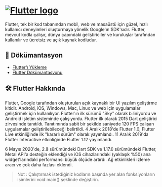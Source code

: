 # [![Flutter logo][]][flutter.dev]

Flutter, tek bir kod tabanından mobil, web ve masaüstü için güzel, hızlı kullanıcı deneyimleri oluşturmaya yönelik Google'ın SDK'sıdır. Flutter, mevcut kodla çalışır, dünya çapındaki geliştiriciler ve kuruluşlar tarafından kullanılır ve ücretsiz ve açık kaynak kodludur.

## :open_book: Dökümantasyon

* [Flutter'ı Yükleme](https://flutter.dev/get-started/)
* [Flutter Dökümantasyonu](https://flutter.dev/docs)

## :hammer_and_wrench: Flutter Hakkında

Flutter, Google tarafından oluşturulan açık kaynaklı bir UI yazılım geliştirme kitidir. Android, iOS, Windows, Mac, Linux ve web için uygulamalar geliştirmek için kullanılıyor. Flutter'ın ilk sürümü "Sky" olarak biliniyordu ve Android işletim sisteminde çalışıyordu. Flutter ilk olarak 2015 Dart geliştirici zirvesinde tanıtıldı. Tanıtımında sabit bir şekilde saniyede 120 FPS çalışan uygulamalar geliştirilebileceği belirtildi. 4 Aralık 2018'de Flutter 1.0, Flutter Live etkinliğinde ilk "kararlı sürüm" olarak yayımlandı. 11 Aralık 2019'da Flutter Interactive etkinliğinde Flutter 1.12 yayımlandı.

6 Mayıs 2020'de, 2.8 sürümündeki Dart SDK ve 1.17.0 sürümündeki Flutter, Metal API'a desteğin eklendiği ve iOS cihazlarındaki (yaklaşık %50) ana widget'larındaki performansı büyük ölçüde artırdı. Ağ etkinlikleri izleme aracı ve çok daha fazlası eklendi.

>Not : Çalıştırmak istediğiniz kodların başında yer alan fonksiyonların isimlerini void main() şeklinde değiştirin.


[Flutter logo]: https://github.com/flutter/website/blob/archived-master/src/_assets/image/flutter-lockup-bg.jpg?raw=true
[flutter.dev]: https://flutter.dev

